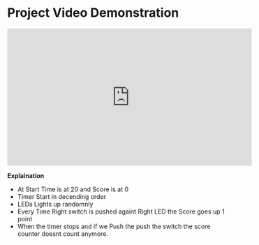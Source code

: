 # Project Video Demonstration

<iframe width="560" height="315" src="https://www.youtube.com/embed/pYrp-NqS280" title="YouTube video player" frameborder="0" allow="accelerometer; autoplay; clipboard-write; encrypted-media; gyroscope; picture-in-picture" allowfullscreen></iframe>


**Explaination**

-  At Start Time is at 20 and Score is at 0
-  Timer Start in decending order
-  LEDs Lights up randomnly
-  Every Time Right switch is pushed againt Right LED the Score goes up 1 point
-  When the timer stops and if we Push the push the switch the score counter doesnt count anymore.
